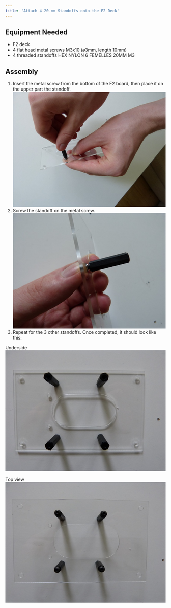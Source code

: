```yaml
---
title: 'Attach 4 20-mm Standoffs onto the F2 Deck'
---
```


## Equipment Needed

* F2 deck
* 4 flat head metal screws M3x10 \(ø3mm, length 10mm\)
* 4 threaded standoffs HEX NYLON 6 FEMELLES 20MM M3

## Assembly

1. Insert the metal screw from the bottom of the F2 board, then place it on the upper part the standoff.
   ![](P1090044.jpg)
2. Screw the standoff on the metal screw.
   ![](P1090042.jpg)
3. Repeat for the 3 other standoffs.   Once completed, it should look like this:

Underside
    ![](P1080940.JPG)
 
Top view
	![](P1080941.JPG)

